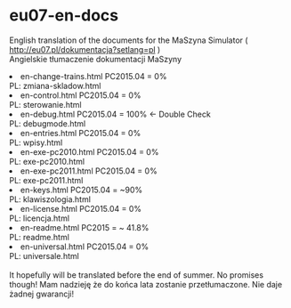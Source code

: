 # eu07-en-docs
English translation of the documents for the MaSzyna Simulator ( http://eu07.pl/dokumentacja?setlang=pl ) <br>
Angielskie tłumaczenie dokumentacji MaSzyny 

<li> en-change-trains.html PC2015.04 = 0%
<br> PL: zmiana-skladow.html 
<br>
<li> en-control.html PC2015.04 = 0%
<br> PL: sterowanie.html 
<br>
<li> en-debug.html PC2015.04 = 100%  <- Double Check
<br> PL: debugmode.html 
<br>
<li> en-entries.html PC2015.04 = 0%
<br> PL: wpisy.html 
<br>
<li> en-exe-pc2010.html PC2015.04 = 0%
<br> PL: exe-pc2010.html 
<br>
<li> en-exe-pc2011.html PC2015.04 = 0%
<br> PL: exe-pc2011.html 
<br>
<li> en-keys.html PC2015.04 = ~90%
<br> PL: klawiszologia.html 
<br>
<li> en-license.html PC2015.04 = 0%
<br> PL: licencja.html 
<br>
<li> en-readme.html PC2015 = ~ 41.8%
<br> PL: readme.html 
<br>
<li> en-universal.html PC2015.04 = 0%
<br> PL: universale.html 
<br><br>
It hopefully will be translated before the end of summer. No promises though!
Mam nadzieję że do końca lata zostanie przetłumaczone. Nie daje żadnej gwarancji!
